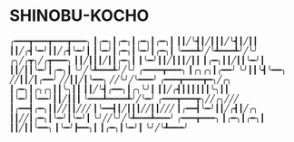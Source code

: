 # SHINOBU-KOCHO
╭━━━┳━━━┳━━━┳━━━╮
┃╭━╮┃╭━╮┃╭━╮┃╭━╮┃
┃┃╱╰┫┃╱┃┃┃╱╰┫┃╱┃┃
┃┃╱╭┫╰━╯┃┃╱╭┫╰━╯┃
┃╰━╯┃╭━╮┃╰━╯┃╭━╮┃
╰━━━┻╯╱╰┻━━━┻╯╱╰╯
╭╮╱╭┳╮╱╭┳━━━╮
┃┃╱┃┃┃╱┃┃╭━╮┃
┃╰━╯┃┃╱┃┃┃╱┃┃
┃╭━╮┃┃╱┃┃╰━╯┃
┃┃╱┃┃╰━╯┃╭━╮┃
╰╯╱╰┻━━━┻╯╱╰╯
╭━━━━┳━━━╮
┃╭╮╭╮┃╭━━╯
╰╯┃┃╰┫╰━━╮
╱╱┃┃╱┃╭━━╯
╱╱┃┃╱┃╰━━╮
╱╱╰╯╱╰━━━╯
╭━━━┳━━━━┳━╮╱╭╮
┃╭━╮┃╭╮╭╮┃┃╰╮┃┃
┃┃╱╰┫╭━━╮┃╭╮╰╯┃
┃┃╱╭┫┃┃┃┃┃┃╰╮┃┃
┃╰━╯┃╰━━╯┃┃╱┃┃┃
╰━━━┻━━━━┻╯╱╰━╯
╭━━━┳━━━┳╮╱╱╭╮╱╱╱
┃╭━━┫╭━╮┃┃╱╱┃┃╱╱╱
┃╰━━┫┃╱┃┃┃╱╱┃┃╱╱╱
┃╭━━┫╰━╯┃┃╱╭┫┃╱╭╮
┃┃╱╱┃╭━╮┃╰━╯┃╰━╯┃
╰╯╱╱╰╯╱╰┻━━━┻━━━╯
╭━━━┳━━━╮
┃╭━╮┃╭━╮┃
┃┃╱┃┃╰━━╮
┃╰━╯┣━━╮┃
┃╭━╮┃╰━╯┃
╰╯╱╰┻━━━╯
